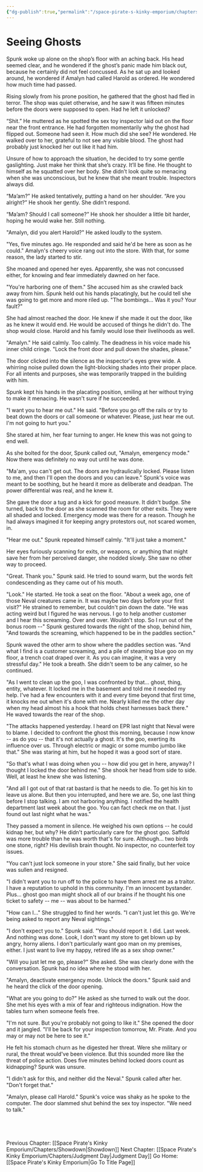 ```yaml
---
{"dg-publish":true,"permalink":"/space-pirate-s-kinky-emporium/chapters/seeing-ghosts/"}
---
```


# Seeing Ghosts

Spunk woke up alone on the shop’s floor with an aching back. His head seemed clear, and he wondered if the ghost’s panic made him black out, because he certainly did not feel concussed. As he sat up and looked around, he wondered if Amalyn had called Harold as ordered. He wondered how much time had passed. 

Rising slowly from his prone position, he gathered that the ghost had fled in terror. The shop was quiet otherwise, and he saw it was fifteen minutes before the doors were supposed to open. Had he left it unlocked?

“Shit.” He muttered as he spotted the sex toy inspector laid out on the floor near the front entrance. He had forgotten momentarily why the ghost had flipped out. Someone had seen it. How much did she see? He wondered. He walked over to her, grateful to not see any visible blood. The ghost had probably just knocked her out like it had him. 

Unsure of how to approach the situation, he decided to try some gentle gaslighting. Just make her think that she’s crazy. It’ll be fine. He thought to himself as he squatted over her body. She didn’t look quite so menacing when she was unconscious, but he knew that she meant trouble. Inspectors always did. 

“Ma’am?” He asked tentatively, putting a hand on her shoulder. “Are you alright?”  He shook her gently. She didn’t respond.

“Ma’am? Should I call someone?” He shook her shoulder a little bit harder, hoping he would wake her. Still nothing.

"Amalyn, did you alert Harold?" He asked loudly to the system. 

"Yes, five minutes ago. He responded and said he'd be here as soon as he could." Amalyn's cheery voice rang out into the store. With that, for some reason, the lady started to stir. 

She moaned and opened her eyes. Apparently, she was not concussed either, for knowing and fear immediately dawned on her face.

"You're harboring one of them." She accused him as she crawled back away from him. Spunk held out his hands placatingly, but he could tell she was going to get more and more riled up. "The bombings... Was it you? Your fault?" 

She had almost reached the door. He knew if she made it out the door, like as he knew it would end. He would be accused of things he didn't do. The shop would close. Harold and his family would lose their livelihoods as well. 

"Amalyn." He said calmly. Too calmly. The deadness in his voice made his inner child cringe. "Lock the front door and pull down the shades, please."

The door clicked into the silence as the inspector's eyes grew wide. A whirring noise pulled down the light-blocking shades into their proper place. For all intents and purposes, she was temporarily trapped in the building with him.

Spunk kept his hands in the placating position, smiling at her without trying to make it menacing. He wasn't sure if he succeeded. 

"I want you to hear me out." He said. "Before you go off the rails or try to beat down the doors or call someone or whatever. Please, just hear me out. I'm not going to hurt you." 

She stared at him, her fear turning to anger. He knew this was not going to end well. 

As she bolted for the door, Spunk called out, "Amalyn, emergency mode." Now there was definitely no way out until he was done. 

"Ma'am, you can't get out. The doors are hydraulically locked. Please listen to me, and then I'll open the doors and you can leave."  Spunk's voice was meant to be soothing, but he heard it more as deliberate and deadpan. The power differential was real, and he knew it. 

She gave the door a tug and a kick for good measure. It didn't budge. She turned, back to the door as she scanned the room for other exits. They were all shaded and locked. Emergency mode was there for a reason. Though he had always imagined it for keeping angry protestors out, not scared women, in. 

"Hear me out." Spunk repeated himself calmly. "It'll just take a moment." 

Her eyes furiously scanning for exits, or weapons, or anything that might save her from her perceived danger, she nodded slowly. She saw no other way to proceed. 

"Great. Thank you." Spunk said. He tried to sound warm, but the words felt condescending as they came out of his mouth. 

"Look." He started. He took a seat on the floor. "About a week ago, one of those Neval creatures came in. It was maybe two days before your first visit?" He strained to remember, but couldn't pin down the date. "He was acting weird but I figured he was nervous. I go to help another customer and I hear this screaming. Over and over. Wouldn't stop. So I run out of the bonus room --" Spunk gestured towards the right of the shop, behind him, "And towards the screaming, which happened to be in the paddles section." 

Spunk waved the other arm to show where the paddles section was. "And what I find is a customer screaming, and a pile of steaming blue goo on my floor, a trench coat draped over it. As you can imagine, it was a very stressful day." He took a breath. She didn't seem to be any calmer, so he continued. 

"As I went to clean up the goo, I was confronted by that... ghost, thing, entity, whatever. It locked me in the basement and told me it needed my help. I've had a few encounters with it and every time beyond that first time, it knocks me out when it's done with me. Nearly killed me the other day when my head almost his a hook that holds chest harnesses back there." He waved towards the rear of the shop.

"The attacks happened yesterday. I heard on EPR last night that Neval were to blame. I decided to confront the ghost this morning, because I now know -- as do you -- that it's not actually a ghost. It's the goo, exerting its influence over us. Through electric or magic or some mumbo jumbo like that." She was staring at him, but he hoped it was a good sort of stare. 

"So that's what I was doing when you -- how did you get in here, anyway? I thought I locked the door behind me." She shook her head from side to side. Well, at least he knew she was listening. 

"And all I got out of that rat bastard is that he needs to die. To get his kin to leave us alone. But then you interrupted, and here we are. So, one last thing before I stop talking. I am not harboring anything. I notified the health department last week about the goo. You can fact check me on that. I just found out last night what he was."

They passed a moment in silence. He weighed his own options -- he could kidnap her, but why? He didn't particularly care for the ghost goo. Saffold was more trouble than he was worth that's for sure. Although... two birds one stone, right? His devilish brain thought. No inspector, no counterfeit toy issues. 

"You can't just lock someone in your store." She said finally, but her voice was sullen and resigned. 

"I didn't want you to run off to the police to have them arrest me as a traitor. I have a reputation to uphold in this community. I'm an innocent bystander. Plus... ghost goo man might shock all of our brains if he thought his one ticket to safety -- me -- was about to be harmed."

"How can I..." She struggled to find her words. "I can't just let this go. We're being asked to report any Neval sightings."

"I don't expect you to." Spunk said. "You should report it. I did. Last week. And nothing was done. Look, I don't want my store to get blown up by angry, horny aliens. I don't particularly want goo man on my premises, either. I just want to live my happy, retired life as a sex shop owner." 

"Will you just let me go, please?" She asked. She was clearly done with the conversation. Spunk had no idea where he stood with her. 

"Amalyn, deactivate emergency mode. Unlock the doors." Spunk said and he heard the click of the door opening.

"What are you going to do?" He asked as she turned to walk out the door. She met his eyes with a mix of fear and righteous indignation. How the tables turn when someone feels free. 

"I'm not sure. But you're probably not going to like it." She opened the door and it jangled. "I'll be back for your inspection tomorrow, Mr. Pirate. And you may or may not be here to see it." 

He felt his stomach churn as he digested her threat. Were she military or rural, the threat would've been violence. But this sounded more like the threat of police action. Does five minutes behind locked doors count as kidnapping? Spunk was unsure. 

"I didn't ask for this, and neither did the Neval." Spunk called after her. "Don't forget that." 

"Amalyn, please call Harold." Spunk's voice was shaky as he spoke to the computer. The door slammed shut behind the sex toy inspector. "We need to talk."


  
---
Previous Chapter: [[Space Pirate's Kinky Emporium/Chapters/Showdown\|Showdown]]
Next Chapter: [[Space Pirate's Kinky Emporium/Chapters/Judgment Day\|Judgment Day]]
Go Home: [[Space Pirate's Kinky Emporium\|Go To Title Page]]
  

